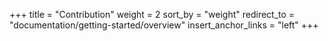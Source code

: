 +++
title = "Contribution"
weight = 2
sort_by = "weight"
redirect_to = "documentation/getting-started/overview"
insert_anchor_links = "left"
+++
